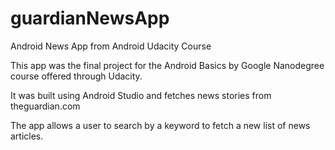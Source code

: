 # guardianNewsApp
Android News App from Android Udacity Course

This app was the final project for the Android Basics by Google Nanodegree
course offered through Udacity.

It was built using Android Studio and fetches news stories from theguardian.com

The app allows a user to search by a keyword to fetch a new list of news articles.
